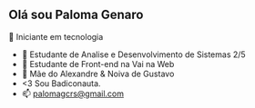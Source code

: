 ## Olá sou Paloma Genaro

  🌱 Iniciante em tecnologia
- 👋 Estudante de Analise e Desenvolvimento de Sistemas 2/5
- 👀 Estudante de Front-end na Vai na Web
- 💞️ Mãe do Alexandre & Noiva de Gustavo
- <3  Sou Badiconauta.
- 📫 palomagcrs@gmail.com


